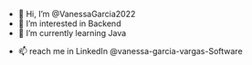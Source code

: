 - 👋 Hi, I’m @VanessaGarcia2022
- 👀 I’m interested in Backend
- 🌱 I’m currently learning Java
<!---
- 💞️ I’m looking to collaborate on ...
--->
- 📫 reach me in LinkedIn @vanessa-garcia-vargas-Software

<!---
VanessaGarcia2022/VanessaGarcia2022 is a ✨ special ✨ repository because its `README.md` (this file) appears on your GitHub profile.
You can click the Preview link to take a look at your changes.
--->
